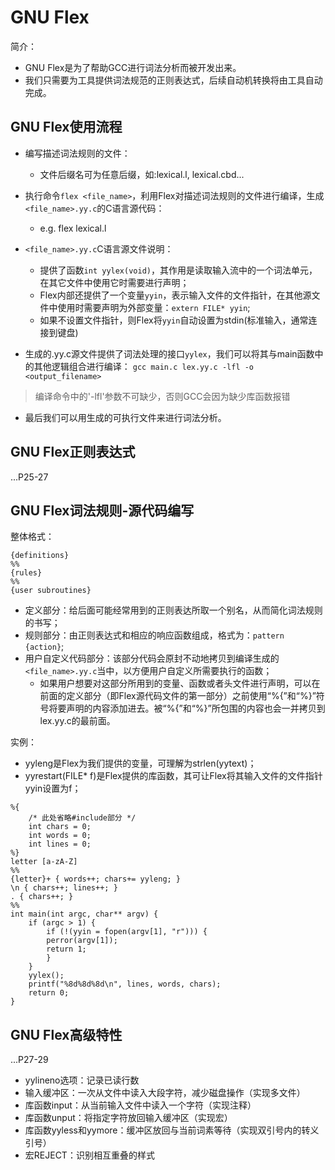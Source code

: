 # GNU Flex

简介：
- GNU Flex是为了帮助GCC进行词法分析而被开发出来。
- 我们只需要为工具提供词法规范的正则表达式，后续自动机转换将由工具自动完成。

## GNU Flex使用流程
- 编写描述词法规则的文件：
    - 文件后缀名可为任意后缀，如:lexical.l, lexical.cbd...

- 执行命令`flex <file_name>`，利用Flex对描述词法规则的文件进行编译，生成`<file_name>.yy.c`的C语言源代码：
    - e.g. flex lexical.l

- `<file_name>.yy.c`C语言源文件说明：
    - 提供了函数`int yylex(void)`，其作用是读取输入流中的一个词法单元，在其它文件中使用它时需要进行声明；
    - Flex内部还提供了一个变量`yyin`，表示输入文件的文件指针，在其他源文件中使用时需要声明为外部变量：`extern FILE* yyin`;
    - 如果不设置文件指针，则Flex将`yyin`自动设置为stdin(标准输入，通常连接到键盘)

- 生成的.yy.c源文件提供了词法处理的接口`yylex`，我们可以将其与main函数中的其他逻辑组合进行编译：
`gcc main.c lex.yy.c -lfl -o <output_filename>`
> 编译命令中的'-lfl'参数不可缺少，否则GCC会因为缺少库函数报错

- 最后我们可以用生成的可执行文件来进行词法分析。

## GNU Flex正则表达式
...P25-27

## GNU Flex词法规则-源代码编写
整体格式：
```
{definitions}
%%
{rules}
%%
{user subroutines}
```
- 定义部分：给后面可能经常用到的正则表达所取一个别名，从而简化词法规则的书写；
- 规则部分：由正则表达式和相应的响应函数组成，格式为：`pattern {action}`;
- 用户自定义代码部分：该部分代码会原封不动地拷贝到编译生成的`<file_name>.yy.c`当中，以方便用户自定义所需要执行的函数；
    - 如果用户想要对这部分所用到的变量、函数或者头文件进行声明，可以在前面的定义部分（即Flex源代码文件的第一部分）之前使用“%{”和“%}”符号将要声明的内容添加进去。被“%{”和“%}”所包围的内容也会一并拷贝到lex.yy.c的最前面。

实例：
- yyleng是Flex为我们提供的变量，可理解为strlen(yytext)；
- yyrestart(FILE* f)是Flex提供的库函数，其可让Flex将其输入文件的文件指针yyin设置为f；
```
%{
    /* 此处省略#include部分 */
    int chars = 0;
    int words = 0;
    int lines = 0;
%}
letter [a-zA-Z]
%%
{letter}+ { words++; chars+= yyleng; }
\n { chars++; lines++; }
. { chars++; }
%%
int main(int argc, char** argv) {
    if (argc > 1) {
        if (!(yyin = fopen(argv[1], "r"))) {
        perror(argv[1]);
        return 1;
        }
    }
    yylex();
    printf("%8d%8d%8d\n", lines, words, chars);
    return 0;
}
```

## GNU Flex高级特性
...P27-29
- yylineno选项：记录已读行数
- 输入缓冲区：一次从文件中读入大段字符，减少磁盘操作（实现多文件）
- 库函数input：从当前输入文件中读入一个字符（实现注释）
- 库函数unput：将指定字符放回输入缓冲区（实现宏）
- 库函数yyless和yymore：缓冲区放回与当前词素等待（实现双引号内的转义引号）
- 宏REJECT：识别相互重叠的样式